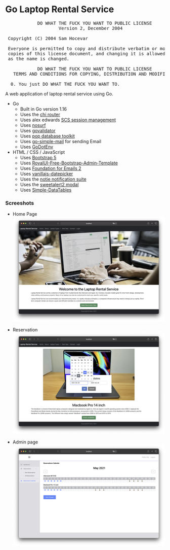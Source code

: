 # Go Laptop Rental Service

<pre>
            DO WHAT THE FUCK YOU WANT TO PUBLIC LICENSE
                    Version 2, December 2004

 Copyright (C) 2004 Sam Hocevar <sam@hocevar.net>

 Everyone is permitted to copy and distribute verbatim or modified
 copies of this license document, and changing it is allowed as long
 as the name is changed.

            DO WHAT THE FUCK YOU WANT TO PUBLIC LICENSE
   TERMS AND CONDITIONS FOR COPYING, DISTRIBUTION AND MODIFICATION

  0. You just DO WHAT THE FUCK YOU WANT TO.
</pre>

A web application of laptop rental service using Go.

- Go
  - Built in Go version 1.16
  - Uses the [chi router](https://github.com/go-chi/chi)
  - Uses alex edwards [SCS session management](https://github.com/alexedwards/scs)
  - Uses [nosurf](https://github.com/justinas/nosurf)
  - Uses [govalidator](https://github.com/asaskevich/govalidator)
  - Uses [pop database toolkit](https://github.com/gobuffalo/pop)
  - Uses [go-simple-mail](https://github.com/xhit/go-simple-mail) for sending Email
  - Uses [GoDotEnv](https://github.com/joho/godotenv)
- HTML / CSS / JavaScript
  - Uses [Bootstrap 5](https://getbootstrap.jp/)
  - Uses [RoyalUI-Free-Bootstrap-Admin-Template](https://github.com/BootstrapDash/RoyalUI-Free-Bootstrap-Admin-Template)
  - Uses [Foundation for Emails 2](https://get.foundation/emails.html)
  - Uses [vanillajs-datepicker](https://github.com/mymth/vanillajs-datepicker)
  - Uses the [notie notification suite](https://github.com/jaredreich/notie)
  - Uses the [sweetalert2 modal](https://sweetalert2.github.io/)
  - Uses [Simple-DataTables](https://github.com/fiduswriter/Simple-DataTables)

### Screeshots
- Home Page
![home](https://github.com/kaitolucifer/go-laptop-rental-web-app/blob/main/demo/home.png)

- Reservation
![reservation](https://github.com/kaitolucifer/go-laptop-rental-web-app/blob/main/demo/reservation.png)

- Admin page
![admin](https://github.com/kaitolucifer/go-laptop-rental-web-app/blob/main/demo/admin.png)
